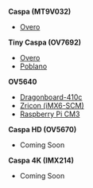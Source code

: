 **Caspa (MT9V032)**
- [Overo](https://github.com/gumstix/cameras/wiki/Instructions-for-Caspa-Camera-and-Tiny-Caspa-Camera-on-Overo-COMs)

**Tiny Caspa (OV7692)**
- [Overo](https://github.com/gumstix/cameras/wiki/Instructions-for-Caspa-Camera-and-Tiny-Caspa-Camera-on-Overo-COMs)
- [Poblano](https://github.com/gumstix/cameras/wiki/Instructions-for-Tiny-Caspa-Camera-on-Poblano-43C)

**OV5640**
- [Dragonboard-410c](https://github.com/gumstix/cameras/wiki/Instructions-for-OV5640-Camera-on-AeroCore-2CD-for-Dragonboard-410C)
- [Zricon (iMX6-SCM)](https://github.com/gumstix/cameras/wiki/Instructions-for-OV5640-Camera-on-Zircon)
- [Raspberry Pi CM3](https://github.com/gumstix/cameras/wiki/Instructions-for-OV5640-Camera-on-Raspberry-Pi-Compute-Module-3)

**Caspa HD (OV5670)**
- Coming Soon

**Caspa 4K (IMX214)**
- Coming Soon